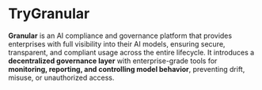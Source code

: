 # TryGranular

**Granular** is an AI compliance and governance platform that provides enterprises with full visibility into their AI models, ensuring secure, transparent, and compliant usage across the entire lifecycle.
It introduces a **decentralized governance layer** with enterprise-grade tools for **monitoring, reporting, and controlling model behavior**, preventing drift, misuse, or unauthorized access.

